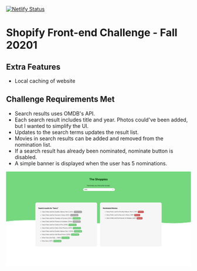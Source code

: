 [![Netlify Status](https://api.netlify.com/api/v1/badges/3435cf9d-2970-41a4-bd52-a0d9b88fbd45/deploy-status)](https://app.netlify.com/sites/victor-leung-shopify-challenge/deploys)

# Shopify Front-end Challenge - Fall 20201

## Extra Features
- Local caching of website

## Challenge Requirements Met
- Search results uses OMDB's API.
- Each search result includes title and year. Photos could've been added, but I wanted to simplify the UI.
- Updates to the search terms updates the result list.
- Movies in search results can be added and removed from the nomination list.
- If a search result has already been nominated, nominate button is disabled.
- A simple banner is displayed when the user has 5 nominations.

![Website Screenshot](https://github.com/Victor-Leung-CA/shopify-challenge/blob/main/website-screenshot.png)
